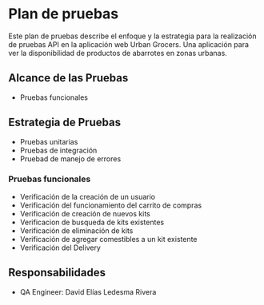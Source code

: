 
# Plan de pruebas

Este plan de pruebas describe el enfoque y la estrategia para la realización de pruebas API en la aplicación web Urban Grocers. Una aplicación para ver la disponibilidad de productos de abarrotes en zonas urbanas.

## Alcance de las Pruebas

- Pruebas funcionales

## Estrategia de Pruebas
- Pruebas unitarias
- Pruebas de integración
- Pruebad de manejo de errores

### Pruebas funcionales
- Verificación de la creación de un usuario
- Verificación del funcionamiento del carrito de compras
- Verificación de creación de nuevos kits
- Verificacion de busqueda de kits existentes
- Verificación de eliminación de kits
- Verificación de agregar comestibles a un kit existente
- Verificación del Delivery

## Responsabilidades

- QA Engineer: David Elías Ledesma Rivera



